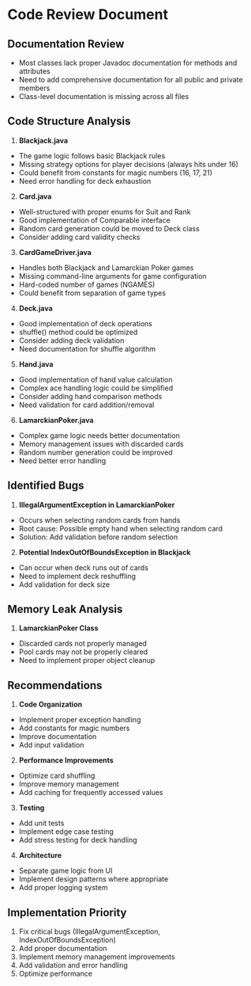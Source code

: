 # Code Review Document

## Documentation Review
- Most classes lack proper Javadoc documentation for methods and attributes
- Need to add comprehensive documentation for all public and private members
- Class-level documentation is missing across all files

## Code Structure Analysis
1. **Blackjack.java**
- The game logic follows basic Blackjack rules
- Missing strategy options for player decisions (always hits under 16)
- Could benefit from constants for magic numbers (16, 17, 21)
- Need error handling for deck exhaustion

2. **Card.java**
- Well-structured with proper enums for Suit and Rank
- Good implementation of Comparable interface
- Random card generation could be moved to Deck class
- Consider adding card validity checks

3. **CardGameDriver.java**
- Handles both Blackjack and Lamarckian Poker games
- Missing command-line arguments for game configuration
- Hard-coded number of games (NGAMES)
- Could benefit from separation of game types

4. **Deck.java**
- Good implementation of deck operations
- shuffle() method could be optimized
- Consider adding deck validation
- Need documentation for shuffle algorithm

5. **Hand.java**
- Good implementation of hand value calculation
- Complex ace handling logic could be simplified
- Consider adding hand comparison methods
- Need validation for card addition/removal

6. **LamarckianPoker.java**
- Complex game logic needs better documentation
- Memory management issues with discarded cards
- Random number generation could be improved
- Need better error handling

## Identified Bugs
1. **IllegalArgumentException in LamarckianPoker**
- Occurs when selecting random cards from hands
- Root cause: Possible empty hand when selecting random card
- Solution: Add validation before random selection

2. **Potential IndexOutOfBoundsException in Blackjack**
- Can occur when deck runs out of cards
- Need to implement deck reshuffling
- Add validation for deck size

## Memory Leak Analysis
1. **LamarckianPoker Class**
- Discarded cards not properly managed
- Pool cards may not be properly cleared
- Need to implement proper object cleanup

## Recommendations
1. **Code Organization**
- Implement proper exception handling
- Add constants for magic numbers
- Improve documentation
- Add input validation

2. **Performance Improvements**
- Optimize card shuffling
- Improve memory management
- Add caching for frequently accessed values

3. **Testing**
- Add unit tests
- Implement edge case testing
- Add stress testing for deck handling

4. **Architecture**
- Separate game logic from UI
- Implement design patterns where appropriate
- Add proper logging system

## Implementation Priority
1. Fix critical bugs (IllegalArgumentException, IndexOutOfBoundsException)
2. Add proper documentation
3. Implement memory management improvements
4. Add validation and error handling
5. Optimize performance




